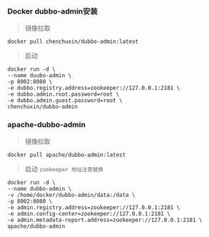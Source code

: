 ### Docker dubbo-admin安装

> 镜像拉取
```shell script
docker pull chenchuxin/dubbo-admin:latest
```

> 启动
```shell script
docker run -d \
--name duubo-admin \
-p 8002:8080 \
-e dubbo.registry.address=zookeeper://127.0.0.1:2181 \
-e dubbo.admin.root.password=root \
-e dubbo.admin.guest.password=root \
chenchuxin/dubbo-admin 
```

### apache-dubbo-admin

> 镜像拉取
```shell script
docker pull apache/dubbo-admin:latest
```

> 启动
> `zookeeper 地址注意替换`
```shell script
docker run -d \
--name dubbo-admin \
-v /home/docker/dubbo-admin/data:/data \
-p 8002:8080 \
-e admin.registry.address=zookeeper://127.0.0.1:2181 \
-e admin.config-center=zookeeper://127.0.0.1:2181 \
-e admin.metadata-report.address=zookeeper://127.0.0.1:2181 \
apache/dubbo-admin
```